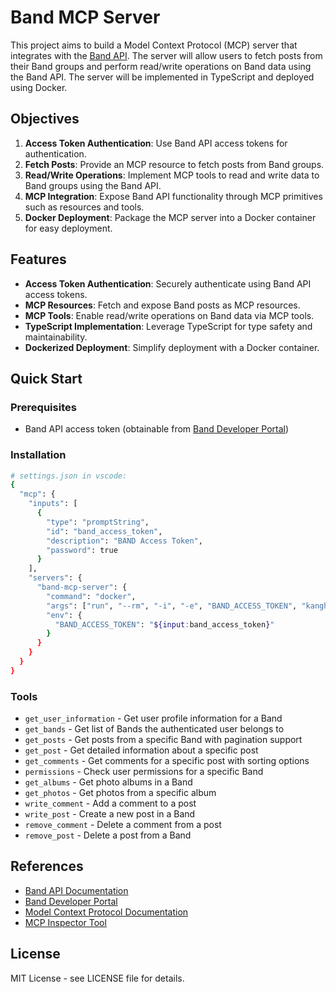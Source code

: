 # Band MCP Server

This project aims to build a Model Context Protocol (MCP) server that integrates with the [Band API](https://developers.band.us/develop/guide/api). The server will allow users to fetch posts from their Band groups and perform read/write operations on Band data using the Band API. The server will be implemented in TypeScript and deployed using Docker.

## Objectives

1. **Access Token Authentication**: Use Band API access tokens for authentication.
2. **Fetch Posts**: Provide an MCP resource to fetch posts from Band groups.
3. **Read/Write Operations**: Implement MCP tools to read and write data to Band groups using the Band API.
4. **MCP Integration**: Expose Band API functionality through MCP primitives such as resources and tools.
5. **Docker Deployment**: Package the MCP server into a Docker container for easy deployment.

## Features

- **Access Token Authentication**: Securely authenticate using Band API access tokens.
- **MCP Resources**: Fetch and expose Band posts as MCP resources.
- **MCP Tools**: Enable read/write operations on Band data via MCP tools.
- **TypeScript Implementation**: Leverage TypeScript for type safety and maintainability.
- **Dockerized Deployment**: Simplify deployment with a Docker container.

## Quick Start

### Prerequisites

- Band API access token (obtainable from [Band Developer Portal](https://developers.band.us/develop/myapps/list))

### Installation

```bash
# settings.json in vscode:
{
  "mcp": {
    "inputs": [
      {
        "type": "promptString",
        "id": "band_access_token",
        "description": "BAND Access Token",
        "password": true
      }
    ],
    "servers": {
      "band-mcp-server": {
        "command": "docker",
        "args": ["run", "--rm", "-i", "-e", "BAND_ACCESS_TOKEN", "kanghouchao/band-mcp-server:latest"],
        "env": {
          "BAND_ACCESS_TOKEN": "${input:band_access_token}"
        }
      }
    }
  }
}
```

### Tools
- `get_user_information` - Get user profile information for a Band
- `get_bands` - Get list of Bands the authenticated user belongs to
- `get_posts` - Get posts from a specific Band with pagination support
- `get_post` - Get detailed information about a specific post
- `get_comments` - Get comments for a specific post with sorting options
- `permissions` - Check user permissions for a specific Band
- `get_albums` - Get photo albums in a Band
- `get_photos` - Get photos from a specific album
- `write_comment` - Add a comment to a post
- `write_post` - Create a new post in a Band
- `remove_comment` - Delete a comment from a post
- `remove_post` - Delete a post from a Band

## References

- [Band API Documentation](https://developers.band.us/develop/guide/api)
- [Band Developer Portal](https://developers.band.us)
- [Model Context Protocol Documentation](https://modelcontextprotocol.io/)
- [MCP Inspector Tool](https://github.com/modelcontextprotocol/inspector)

## License

MIT License - see LICENSE file for details.
